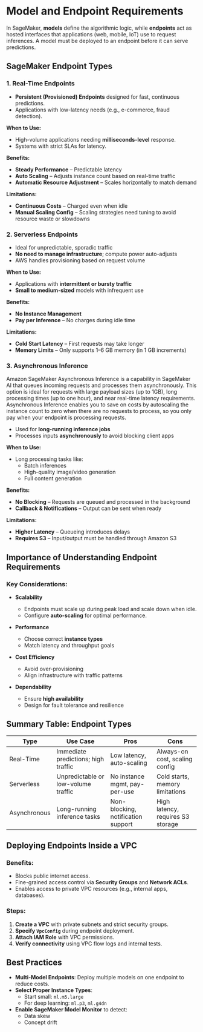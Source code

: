 # Model and Endpoint Requirements

In SageMaker, **models** define the algorithmic logic, while **endpoints** act as hosted interfaces that applications (web, mobile, IoT) use to request inferences. A model must be deployed to an endpoint before it can serve predictions.

## SageMaker Endpoint Types

### 1. Real-Time Endpoints

- **Persistent (Provisioned) Endpoints** designed for fast, continuous predictions.
- Applications with low-latency needs (e.g., e-commerce, fraud detection).

**When to Use:**
- High-volume applications needing **milliseconds-level** response.
- Systems with strict SLAs for latency.

**Benefits:**
- **Steady Performance** – Predictable latency
- **Auto Scaling** – Adjusts instance count based on real-time traffic
- **Automatic Resource Adjustment** – Scales horizontally to match demand

**Limitations:**
- **Continuous Costs** – Charged even when idle
- **Manual Scaling Config** – Scaling strategies need tuning to avoid resource waste or slowdowns

### 2. Serverless Endpoints

- Ideal for unpredictable, sporadic traffic
- **No need to manage infrastructure**; compute power auto-adjusts
- AWS handles provisioning based on request volume

**When to Use:**
- Applications with **intermittent or bursty traffic**
- **Small to medium-sized** models with infrequent use

**Benefits:**
- **No Instance Management**
- **Pay per Inference** – No charges during idle time

**Limitations:**
- **Cold Start Latency** – First requests may take longer
- **Memory Limits** – Only supports 1–6 GB memory (in 1 GB increments)

### 3. Asynchronous Inference

Amazon SageMaker Asynchronous Inference is a capability in SageMaker AI that queues incoming requests and processes them asynchronously. This option is ideal for requests with large payload sizes (up to 1GB), long processing times (up to one hour), and near real-time latency requirements. Asynchronous Inference enables you to save on costs by autoscaling the instance count to zero when there are no requests to process, so you only pay when your endpoint is processing requests.

- Used for **long-running inference jobs**
- Processes inputs **asynchronously** to avoid blocking client apps

**When to Use:**
- Long processing tasks like:
  - Batch inferences
  - High-quality image/video generation
  - Full content generation

**Benefits:**
- **No Blocking** – Requests are queued and processed in the background
- **Callback & Notifications** – Output can be sent when ready

**Limitations:**
- **Higher Latency** – Queueing introduces delays
- **Requires S3** – Input/output must be handled through Amazon S3

## Importance of Understanding Endpoint Requirements

### Key Considerations:

- **Scalability**
  - Endpoints must scale up during peak load and scale down when idle.
  - Configure **auto-scaling** for optimal performance.

- **Performance**
  - Choose correct **instance types**
  - Match latency and throughput goals

- **Cost Efficiency**
  - Avoid over-provisioning
  - Align infrastructure with traffic patterns

- **Dependability**
  - Ensure **high availability**
  - Design for fault tolerance and resilience

## Summary Table: Endpoint Types

| Type                | Use Case                                | Pros                               | Cons                                |
|---------------------|------------------------------------------|------------------------------------|-------------------------------------|
| Real-Time           | Immediate predictions; high traffic      | Low latency, auto-scaling          | Always-on cost, scaling config      |
| Serverless          | Unpredictable or low-volume traffic      | No instance mgmt, pay-per-use      | Cold starts, memory limitations     |
| Asynchronous        | Long-running inference tasks             | Non-blocking, notification support | High latency, requires S3 storage   |

## Deploying Endpoints Inside a VPC

### Benefits:
- Blocks public internet access.
- Fine-grained access control via **Security Groups** and **Network ACLs**.
- Enables access to private VPC resources (e.g., internal apps, databases).

### Steps:
1. **Create a VPC** with private subnets and strict security groups.
2. **Specify `VpcConfig`** during endpoint deployment.
3. **Attach IAM Role** with VPC permissions.
4. **Verify connectivity** using VPC flow logs and internal tests.

## Best Practices

- **Multi-Model Endpoints**: Deploy multiple models on one endpoint to reduce costs.
- **Select Proper Instance Types**:
  - Start small: `ml.m5.large`
  - For deep learning: `ml.p3`, `ml.g4dn`
- **Enable SageMaker Model Monitor** to detect:
  - Data skew
  - Concept drift